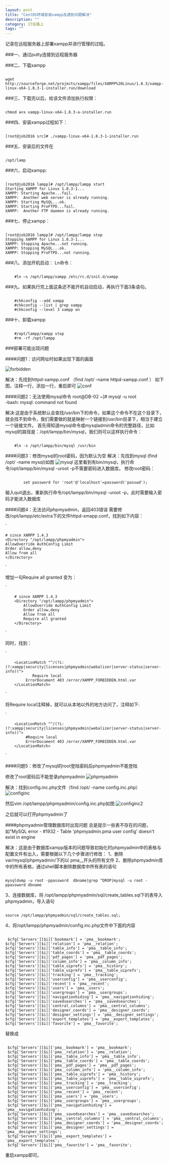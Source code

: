 ```yaml
---
layout: post
title: "CentOS终端安装xampp及遇到问题解决"
description: ""
category: IT在路上
tags: ""
---
```


记录在远程服务器上部署xampp并进行管理的过程。

###一、通过putty连接到远程服务器

###二、下载xampp

<code>
wget http://sourceforge.net/projects/xampp/files/XAMPP%20Linux/1.8.3/xampp-linux-x64-1.8.3-1-installer.run/download
</code>

###三、下载完以后，给该文件添加执行权限：

<code>
chmod a+x xampp-linux-x64-1.8.3-a-installer.run
</code>

###四、安装xampp过程如下：

<code>
[root@job2016 src]# ./xampp-linux-x64-1.8.3-1-installer.run
</code>

###五、安装后的文件在 

<code>
/opt/lamp
</code>

###六、启动xampp:

<pre><code>
[root@job2016 lampp]# /opt/lampp/lampp start
Starting XAMPP for Linux 1.8.3-1...
XAMPP: Starting Apache...fail.
XAMPP:  Another web server is already running.
XAMPP: Starting MySQL...ok.
XAMPP: Starting ProFTPD...fail.
XAMPP:  Another FTP daemon is already running.
</code></pre>

###七、停止xampp：

<pre><code>
[root@job2016 lampp]# /opt/lampp/lampp stop
Stopping XAMPP for Linux 1.8.3-1...
XAMPP: Stopping Apache...not running.
XAMPP: Stopping MySQL...ok.
XAMPP: Stopping ProFTPD...not running.
</code></pre>

###八、添加开机启动：
Ln命令：

<code>
	#ln –s /opt/lampp/xampp /etc/rc.d/init.d/xampp
</code>

###九、如果执行完上面这条还不能开机自动启动，再执行下面3条语句。

<code>
	#chkconfig --add xampp  
	#chkconfig --list | grep xampp  
	#chkconfig --level 3 xampp on
</code>

###十、卸载xampp

<code>
	#/opt/lampp/xampp stop  
	#rm -rf /opt/lampp
</code>


###部署可能出现问题

####问题1：访问网址时如果出现下面的画面 

![forbidden](http://www.mojiaqin.cn/images/2016/0227/forbidden.jpg)

解决：先找到httpd-xampp.conf （find /opt/ -name httpd-xampp.conf ） 
如下图，注释一行，添加一行，重启即可 
![conf](http://www.mojiaqin.cn/images/2016/0227/conf.jpg)


####问题2：无法使用mysql命令
root@DB-02 ~]# mysql -u root  
-bash: mysql: command not found

解决:这是由于系统默认会查找/usr/bin下的命令，如果这个命令不在这个目录下，就会找不到命令，我们需要做的就是映射一个链接到/usr/bin目录下，相当于建立一个链接文件。
首先得知道mysql命令或mysqladmin命令的完整路径，比如mysql的路径是：/opt/lampp/bin/mysql，我们则可以这样执行命令：

<code>
	#ln -s /opt/lampp/bin/mysql /usr/bin
</code>


####问题3：修改mysql的root密码，因为默认为空 
解决：先找到mysql (find /opt/ -name mysql)如图 
 ![mysql](http://www.mojiaqin.cn/images/2016/0227/mysql.jpg)
这里看到有bin/mysql，执行命令/opt/lampp/bin/mysql -uroot -p不需要密码进入数据库。 
修改root密码：

<code>
		set password for 'root'@'localhost'=password('passwd');
</code>

输入quit退出，重新执行命令/opt/lampp/bin/mysql -uroot -p，此时需要输入密码才能进入数据库


####问题4：无法访问phpmyadmin，返回403错误
需要修改/opt/lampp/etc/extra下的文件httpd-xmapp.conf，找到如下内容：

`

	# since XAMPP 1.4.3
	<Directory "/opt/lampp/phpmyadmin">  
	AllowOverride AuthConfig Limit  
	Order allow,deny  
	Allow from all     
	</Directory>  
`

增加一句Require all granted 
变为：

`

		# since XAMPP 1.4.3
		<Directory "/opt/lampp/phpmyadmin">
			AllowOverride AuthConfig Limit
			Order allow,deny
			Allow from all
			Require all granted 
		</Directory>
`  

同时，找到：

`

		<LocationMatch "^/(?i:(?:xampp|security|licenses|phpmyadmin|webalizer|server-status|server-info))">
				Require local
			 ErrorDocument 403 /error/XAMPP_FORBIDDEN.html.var
		</LocationMatch>

`

将Require local注释掉，就可以从本地以外的地方访问了，注释如下:

`

		<LocationMatch "^/(?i:(?:xampp|security|licenses|phpmyadmin|webalizer|server-status|server-info))">
			 #Require local
			 ErrorDocument 403 /error/XAMPP_FORBIDDEN.html.var
		</LocationMatch>
`

####问题5：修改了mysql的root登陆密码后phpmyadmin不能登陆 

修改了root密码后不能登录phpmyadmin
 ![phpmyadmin](http://www.mojiaqin.cn/images/2016/0227/phpmyadmin.png)

解决：找到config.inc.php文件（find /opt/ -name config.inc.php）
 ![configinc](http://www.mojiaqin.cn/images/2016/0227/configinc.jpg)
 
然后vim /opt/lampp/phpmyadmin/config.inc.php如图 
 ![configinc2](http://www.mojiaqin.cn/images/2016/0227/configinc2.jpg)
 
之后就可以打开phpmyadmin了


####phpmyadmin管理数据库时出现问题
总是提示一些表不存在的问题，如“MySQL error - #1932 - Table 'phpmyadmin.pma user config' doesn't exist in engine

解决：这是由于数据库xampp版本的问题导致初始化时phpmyadmin中的表格与配置文件有出入，需要根据以下几个步骤进行修改：
1、删除var/mysql/phpmyadmin/下的以 pma__开头的所有文件
2、删除phpmyadmin库中的所有表格，通过shell脚本删除数据库中所有表的语句
 
<code>
mysqldump -u root -ppassword  dbname|grep ^DROP|mysql -u root -ppassword dbname
</code>

 3、连接数据库，将 /opt/lampp/phpmyadmin/sql/create_tables.sql下的表导入phpmyadmin，导入语句
 
<code>
source /opt/lampp/phpmyadmin/sql/create_tables.sql;
</code>

4、将/opt/lampp/phpmyadmin/config.inc.php文件中下面的内容

 <pre><code>
 $cfg['Servers'][$i]['bookmark'] = 'pma__bookmark';
$cfg['Servers'][$i]['relation'] = 'pma__relation';
$cfg['Servers'][$i]['table_info'] = 'pma__table_info';
$cfg['Servers'][$i]['table_coords'] = 'pma__table_coords';
$cfg['Servers'][$i]['pdf_pages'] = 'pma__pdf_pages';
$cfg['Servers'][$i]['column_info'] = 'pma__column_info';
$cfg['Servers'][$i]['table_uiprefs'] = 'pma__history';
$cfg['Servers'][$i]['table_uiprefs'] = 'pma__table_uiprefs';
$cfg['Servers'][$i]['tracking'] = 'pma__tracking';
$cfg['Servers'][$i]['userconfig'] = 'pma__userconfig';
$cfg['Servers'][$i]['recent'] = 'pma__recent';
$cfg['Servers'][$i]['users'] = 'pma__users';
$cfg['Servers'][$i]['usergroups'] = 'pma__usergroups';
$cfg['Servers'][$i]['navigationhiding'] = 'pma__navigationhiding';
$cfg['Servers'][$i]['savedsearches'] = 'pma__savedsearches';
$cfg['Servers'][$i]['central_columns'] = 'pma__central_columns';
$cfg['Servers'][$i]['designer_coords'] = 'pma__designer_coords';
$cfg['Servers'][$i]['designer_settings'] = 'pma__designer_settings';
$cfg['Servers'][$i]['export_templates'] = 'pma__export_templates';
$cfg['Servers'][$i]['favorite'] = 'pma__favorite';
</code></pre>
 
替换成

 <pre><code>
 $cfg['Servers'][$i]['pma__bookmark'] = 'pma__bookmark';
 $cfg['Servers'][$i]['pma__relation'] = 'pma__relation';
 $cfg['Servers'][$i]['pma__table_info'] = 'pma__table_info';
 $cfg['Servers'][$i]['pma__table_coords'] = 'pma__table_coords';
 $cfg['Servers'][$i]['pma__pdf_pages'] = 'pma__pdf_pages';
 $cfg['Servers'][$i]['pma__column_info'] = 'pma__column_info';
 $cfg['Servers'][$i]['pma__table_uiprefs'] = 'pma__history';
 $cfg['Servers'][$i]['pma__table_uiprefs'] = 'pma__table_uiprefs';
 $cfg['Servers'][$i]['pma__tracking'] = 'pma__tracking';
 $cfg['Servers'][$i]['pma__userconfig'] = 'pma__userconfig';
 $cfg['Servers'][$i]['pma__recent'] = 'pma__recent';
 $cfg['Servers'][$i]['pma__users'] = 'pma__users';
 $cfg['Servers'][$i]['pma__usergroups'] = 'pma__usergroups';
 $cfg['Servers'][$i]['pma__navigationhiding'] = 'pma__navigationhiding';
 $cfg['Servers'][$i]['pma__savedsearches'] = 'pma__savedsearches';
 $cfg['Servers'][$i]['pma__central_columns'] = 'pma__central_columns';
 $cfg['Servers'][$i]['pma__designer_coords'] = 'pma__designer_coords';
 $cfg['Servers'][$i]['pma__designer_settings'] = 'pma__designer_settings';
 $cfg['Servers'][$i]['pma__export_templates'] = 'pma__export_templates';
 $cfg['Servers'][$i]['pma__favorite'] = 'pma__favorite';
</code></pre>
重启xampp即可。
